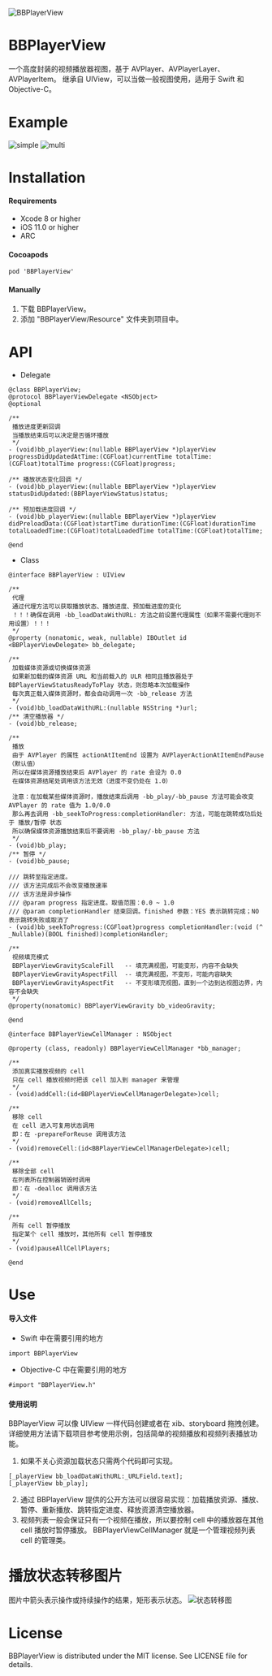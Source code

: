 ![BBPlayerView](https://gitee.com/ebamboo/Assets/raw/master/BBPlayerView/readme/title.png)
# BBPlayerView
一个高度封装的视频播放器视图，基于 AVPlayer、AVPlayerLayer、AVPlayerItem。
继承自 UIView，可以当做一般视图使用，适用于 Swift 和 Objective-C。
# Example
![simple](https://gitee.com/ebamboo/Assets/raw/master/BBPlayerView/readme/simple.png)
![multi](https://gitee.com/ebamboo/Assets/raw/master/BBPlayerView/readme/multi.png)
# Installation
#### Requirements
* Xcode 8 or higher
* iOS 11.0 or higher
* ARC
#### Cocoapods
```
pod 'BBPlayerView'
```
#### Manually
1. 下载 BBPlayerView。
2. 添加 "BBPlayerView/Resource" 文件夹到项目中。
# API
* Delegate
```
@class BBPlayerView;
@protocol BBPlayerViewDelegate <NSObject>
@optional

/**
 播放进度更新回调
 当播放结束后可以决定是否循环播放
 */
- (void)bb_playerView:(nullable BBPlayerView *)playerView progressDidUpdatedAtTime:(CGFloat)currentTime totalTime:(CGFloat)totalTime progress:(CGFloat)progress;

/** 播放状态变化回调 */
- (void)bb_playerView:(nullable BBPlayerView *)playerView statusDidUpdated:(BBPlayerViewStatus)status;

/** 预加载进度回调 */
- (void)bb_playerView:(nullable BBPlayerView *)playerView didPreloadData:(CGFloat)startTime durationTime:(CGFloat)durationTime totalLoadedTime:(CGFloat)totalLoadedTime totalTime:(CGFloat)totalTime;

@end
```
* Class
```
@interface BBPlayerView : UIView

/**
 代理
 通过代理方法可以获取播放状态、播放进度、预加载进度的变化
 ！！！确保在调用 -bb_loadDataWithURL: 方法之前设置代理属性（如果不需要代理则不用设置）！！！
 */
@property (nonatomic, weak, nullable) IBOutlet id <BBPlayerViewDelegate> bb_delegate;

/**
 加载媒体资源或切换媒体资源
 如果新加载的媒体资源 URL 和当前载入的 ULR 相同且播放器处于 BBPlayerViewStatusReadyToPlay 状态，则忽略本次加载操作
 每次真正载入媒体资源时，都会自动调用一次 -bb_release 方法
 */
- (void)bb_loadDataWithURL:(nullable NSString *)url;
/** 清空播放器 */
- (void)bb_release;

/**
 播放
 由于 AVPlayer 的属性 actionAtItemEnd 设置为 AVPlayerActionAtItemEndPause （默认值）
 所以在媒体资源播放结束后 AVPlayer 的 rate 会设为 0.0
 在媒体资源结尾处调用该方法无效（进度不变仍处在 1.0）
 
 注意：在加载某些媒体资源时，播放结束后调用 -bb_play/-bb_pause 方法可能会改变 AVPlayer 的 rate 值为 1.0/0.0
 那么再去调用 -bb_seekToProgress:completionHandler: 方法，可能在跳转成功后处于 播放/暂停 状态
 所以确保媒体资源播放结束后不要调用 -bb_play/-bb_pause 方法
 */
- (void)bb_play;
/** 暂停 */
- (void)bb_pause;

/// 跳转至指定进度。
/// 该方法完成后不会改变播放速率
/// 该方法是异步操作
/// @param progress 指定进度。取值范围：0.0 ~ 1.0
/// @param completionHandler 结束回调。finished 参数：YES 表示跳转完成；NO 表示跳转失败或取消了
- (void)bb_seekToProgress:(CGFloat)progress completionHandler:(void (^ _Nullable)(BOOL finished))completionHandler;

/**
 视频填充模式
 BBPlayerViewGravityScaleFill   -- 填充满视图，可能变形，内容不会缺失
 BBPlayerViewGravityAspectFill  -- 填充满视图，不变形，可能内容缺失
 BBPlayerViewGravityAspectFit   -- 不变形填充视图，直到一个边到达视图边界，内容不会缺失
 */
@property(nonatomic) BBPlayerViewGravity bb_videoGravity;

@end
```
```
@interface BBPlayerViewCellManager : NSObject

@property (class, readonly) BBPlayerViewCellManager *bb_manager;

/**
 添加真实播放视频的 cell
 只在 cell 播放视频时把该 cell 加入到 manager 来管理
 */
- (void)addCell:(id<BBPlayerViewCellManagerDelegate>)cell;

/**
 移除 cell
 在 cell 进入可复用状态调用
 即：在 -prepareForReuse 调用该方法
 */
- (void)removeCell:(id<BBPlayerViewCellManagerDelegate>)cell;

/**
 移除全部 cell
 在列表所在控制器销毁时调用
 即：在 -dealloc 调用该方法
 */
- (void)removeAllCells;

/**
 所有 cell 暂停播放
 指定某个 cell 播放时，其他所有 cell 暂停播放
 */
- (void)pauseAllCellPlayers;

@end
```
# Use
#### 导入文件
* Swift 中在需要引用的地方 
```
import BBPlayerView
```
* Objective-C 中在需要引用的地方
```
#import "BBPlayerView.h"
```
#### 使用说明
BBPlayerView 可以像 UIView 一样代码创建或者在 xib、storyboard 拖拽创建。
详细使用方法请下载项目参考使用示例，包括简单的视频播放和视频列表播放功能。
1. 如果不关心资源加载状态只需两个代码即可实现。
```
[_playerView bb_loadDataWithURL:_URLField.text];
[_playerView bb_play];
```
2. 通过 BBPlayerView 提供的公开方法可以很容易实现：加载播放资源、播放、暂停、重新播放、跳转指定进度、释放资源清空播放器。
3. 视频列表一般会保证只有一个视频在播放，所以要控制 cell 中的播放器在其他 cell 播放时暂停播放。
BBPlayerViewCellManager 就是一个管理视频列表 cell 的管理类。
# 播放状态转移图片
图片中箭头表示操作或持续操作的结果，矩形表示状态。
![状态转移图](https://gitee.com/ebamboo/Assets/raw/master/BBPlayerView/readme/read.png)
# License
BBPlayerView is distributed under the MIT license. See LICENSE file for details.
